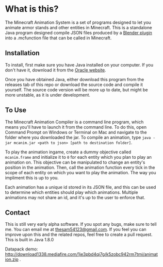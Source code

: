 # What is this?
The Minecraft Animation System is a set of programs designed to let you animate armor stands and other entities in Minecraft. This is a standalone Java program designed compile JSON files produced by a [Blender plugin](https://github.com/Sam54123/mc-animation-blender/) into a .mcfunction file that can be called in Minecraft.

## Installation
To install, first make sure you have Java installed on your computer. If you don't have it, download it from the [Oracle website](https://www.oracle.com/technetwork/java/javase/downloads/jre8-downloads-2133155.html).

Once you have obtained Java, either download this program from the releases tab of this repo or download the source code and compile it yourself. The source code version will be more up to date, but might be more unstable, as it is under development.

## To Use
The Minecraft Animation Compiler is a command line program, which means you'll have to launch it from the command line. To do this, open Command Prompt on Windows or Terminal on Mac and navigate to the folder where you downloaded the jar. To compile an animation, type `java -jar mcanim.jar <path to json> [path to destination folder]`.

To play the animation ingame, create a dummy objective called `mcanim.frame` and initialize it to `0` for each entity which you plan to play an animation on. This objective can be manipulated to change an entity's position in the animation. Then, call the animation function every tick in the scope of each entity on which you want to play the animation. The way you impliment this is up to you.

Each animation has a unique id stored in its JSON file, and this can be used to determine which entities should play which animations. Multiple animations may not share an id, and it's up to the user to enforce that.

## Contact

This is still very early alpha software. If you spot any bugs, make sure to tell me. You can email me at thesam54123@gmail.com. If you feel you can improve upon this and the related repos, feel free to create a pull request. This is built in Java 1.8.0

Datapack demo: http://download1338.mediafire.com/1je3pbd4qi7g/k5zobc942rm7tmi/animation.zip
.

